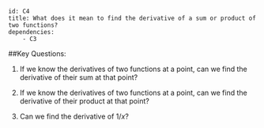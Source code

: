 ````
id: C4
title: What does it mean to find the derivative of a sum or product of two functions?
dependencies: 
    - C3
````
##Key Questions:

1. If we know the derivatives of two functions at a point, can we find the derivative of their sum at that point?

1. If we know the derivatives of two functions at a point, can we find the derivative of their product at that point?

1. Can we find the derivative of $1/x$?
        
